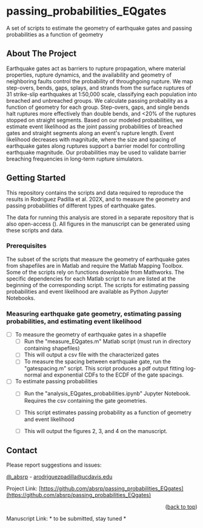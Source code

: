 # passing_probabilities_EQgates
A set of scripts to estimate the geometry of earthquake gates and passing probabilities as a function of geometry

<!-- Improved compatibility of back to top link: See: https://github.com/othneildrew/Best-README-Template/pull/73 -->
<a name="readme-top"></a>
<!--
*** Thanks for checking out the Best-README-Template. If you have a suggestion
*** that would make this better, please fork the repo and create a pull request
*** or simply open an issue with the tag "enhancement".
*** Don't forget to give the project a star!
*** Thanks again! Now go create something AMAZING! :D
-->


<!-- ABOUT THE PROJECT -->
## About The Project
Earthquake gates act as barriers to rupture propagation, where material properties, rupture dynamics, and the availability and geometry of neighboring faults control the probability of throughgoing rupture. We map step-overs, bends, gaps, splays, and strands from the surface ruptures of 31 strike-slip earthquakes at 1:50,000 scale, classifying each population into breached and unbreached groups. We calculate passing probability as a function of geometry for each group. Step-overs, gaps, and single bends halt ruptures more effectively than double bends, and <20% of the ruptures stopped on straight segments. Based on our modeled probabilities, we estimate event likelihood as the joint passing probabilities of breached gates and straight segments along an event's rupture length. Event likelihood decreases with magnitude, where the size and spacing of earthquake gates along ruptures support a barrier model for controlling earthquake magnitude. Our probabilities may be used to validate barrier breaching frequencies in long-term rupture simulators.


<!-- GETTING STARTED -->
## Getting Started

This repository contains the scripts and data required to reproduce the results in Rodriguez Padilla et al. 202X, and to measure the geometry and passing probabilities of different types of earthquake gates. 

The data for running this analysis are stored in a separate repository that is also open-access (). All figures in the manuscript can be generated using these scripts and data. 

### Prerequisites

The subset of the scripts that measure the geometry of earthquake gates from shapefiles are in Matlab and require the Matlab Mapping Toolbox. Some of the scripts rely on functions downloable from Mathworks. The specific dependencies for each Matlab script to run are listed at the beginning of the corresponding script. The scripts for estimating passing probabilities and event likelihood are available as Python Jupyter Notebooks.


<!-- ROADMAP -->
### Measuring earthquake gate geometry, estimating passing probabilities, and estimating event likelihood

- [ ] To measure the geometry of earthquake gates in a shapefile
    - [ ] Run the "measure_EQgates.m" Matlab script (must run in directory containing shapefiles)
    - [ ] This will output a csv file with the characterized gates
    - [ ] To measure the spacing between earthquake gate, run the "gatespacing.m" script. This script produces a pdf output fitting log-normal and exponential CDFs to the ECDF of the gate spacings.

- [ ] To estimate passing probabilities
    - [ ] Run the "analysis_EQgates_probabilities.ipynb" Jupyter Notebook. Requires the csv containing the gate geometries.
    - [ ] This script estimates passing probability as a function of geometry and event likelihood
    - [ ] This will output the figures 2, 3, and 4 on the manuscript.


<!-- CONTACT -->
## Contact

Please report suggestions and issues:

[@_absrp](https://twitter.com/_absrp) - arodriguezpadilla@ucdavis.edu

Project Link: [https://github.com/absrp/passing_probabilities_EQgates](https://github.com/absrp/passing_probabilities_EQgates)

<p align="right">(<a href="#readme-top">back to top</a>)</p>

Manuscript Link: * to be submitted, stay tuned *





